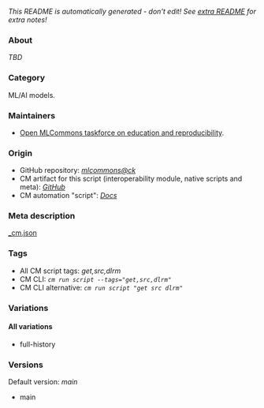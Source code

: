 *This README is automatically generated - don't edit! See [extra README](README-extra.md) for extra notes!*

### About

*TBD*

### Category

ML/AI models.

### Maintainers

* [Open MLCommons taskforce on education and reproducibility](https://github.com/mlcommons/ck/blob/master/docs/mlperf-education-workgroup.md).

### Origin

* GitHub repository: *[mlcommons@ck](https://github.com/mlcommons/ck/tree/master/cm-mlops)*
* CM artifact for this script (interoperability module, native scripts and meta): *[GitHub](https://github.com/mlcommons/ck/tree/master/cm-mlops/script/get-dlrm)*
* CM automation "script": *[Docs](https://github.com/octoml/ck/blob/master/docs/list_of_automations.md#script)*


### Meta description
[_cm.json](_cm.json)


### Tags
* All CM script tags: *get,src,dlrm*
* CM CLI: *`cm run script --tags="get,src,dlrm"`*
* CM CLI alternative: *`cm run script "get src dlrm"`*


### Variations
#### All variations
* full-history

### Versions
Default version: *main*

* main